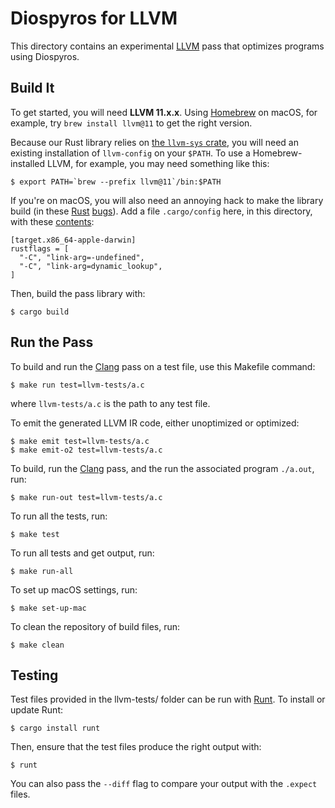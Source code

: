 # Diospyros for LLVM

This directory contains an experimental [LLVM][] pass that optimizes programs using Diospyros.

## Build It

To get started, you will need **LLVM 11.x.x**.
Using [Homebrew][] on macOS, for example, try `brew install llvm@11` to get the right version.

Because our Rust library relies on [the `llvm-sys` crate][llvm-sys], you will need an existing installation of `llvm-config` on your `$PATH`.
To use a Homebrew-installed LLVM, for example, you may need something like this:

    $ export PATH=`brew --prefix llvm@11`/bin:$PATH

If you're on macOS, you will also need an annoying hack to make the library build (in these [Rust](https://github.com/rust-lang/rust/issues/62874) [bugs](https://github.com/rust-lang/cargo/issues/8628)).
Add a file `.cargo/config` here, in this directory, with these [contents](https://pyo3.rs/v0.5.2/):

    [target.x86_64-apple-darwin]
    rustflags = [
      "-C", "link-arg=-undefined",
      "-C", "link-arg=dynamic_lookup",
    ]

Then, build the pass library with:

    $ cargo build

## Run the Pass

To build and run the [Clang][] pass on a test file, use this Makefile command:

    $ make run test=llvm-tests/a.c

where `llvm-tests/a.c` is the path to any test file.

To emit the generated LLVM IR code, either unoptimized or optimized:

    $ make emit test=llvm-tests/a.c
    $ make emit-o2 test=llvm-tests/a.c


To build, run the [Clang][] pass, and the run the associated program `./a.out`, run:

    $ make run-out test=llvm-tests/a.c

To run all the tests, run:

    $ make test

To run all tests and get output, run:

    $ make run-all

To set up macOS settings, run:

    $ make set-up-mac

To clean the repository of build files, run:

    $ make clean

## Testing

Test files provided in the llvm-tests/ folder can be run with [Runt][]. To install or update Runt: 

    $ cargo install runt

Then, ensure that the test files produce the right output with:

    $ runt

You can also pass the `--diff` flag to compare your output with the `.expect` files.


[llvm]: https://llvm.org
[clang]: https://clang.llvm.org
[llvm-sys]: https://crates.io/crates/llvm-sys
[homebrew]: https://brew.sh
[runt]: https://github.com/rachitnigam/runt
